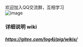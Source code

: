 欢迎加入QQ交流群，互相学习  
![image](http://oss.wjg95.cn/pig_qq_qun.png)

### 详细说明 wiki
##### https://gitee.com/log4j/pig/wikis/ 